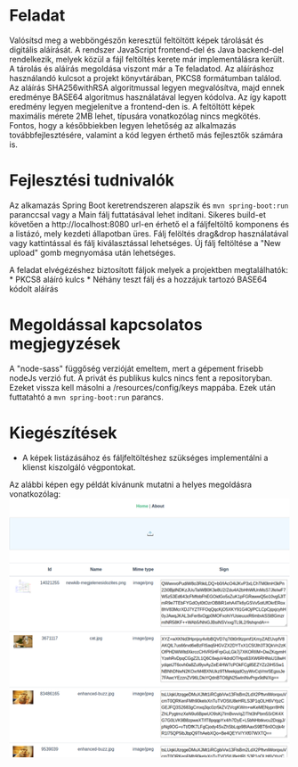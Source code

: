 Feladat
=======
Valósítsd meg a webböngészőn keresztül feltöltött képek tárolását és digitális aláírását. A rendszer JavaScript frontend-del és Java backend-del rendelkezik, melyek közül a fájl feltöltés kerete már implementálásra került. A tárolás és aláírás megoldása viszont már a Te feladatod. Az aláíráshoz használandó kulcsot a projekt könyvtárában, PKCS8 formátumban találod. Az aláírás SHA256withRSA algoritmussal legyen megvalósítva, majd ennek eredménye BASE64 algoritmus használatával legyen kódolva. Az így kapott eredmény legyen megjelenítve a frontend-den is. A feltöltött képek maximális mérete 2MB lehet, típusára vonatkozólag nincs megkötés.
Fontos, hogy a későbbiekben legyen lehetőség az alkalmazás továbbfejlesztésére, valamint a kód legyen érthető más fejlesztők számára is.

Fejlesztési tudnivalók
======================
Az alkamazás Spring Boot keretrendszeren alapszik és `mvn spring-boot:run` paranccsal vagy a Main fálj futtatásával lehet indítani. Sikeres build-et követően a http://localhost:8080 url-en érhető el a fáljfeltöltő komponens és a listázó, mely kezdeti állapotban üres. Fálj felöltés drag&drop használatával vagy kattintással és fálj kiválasztással lehetséges.
Új fálj feltöltése a "New upload" gomb megnyomása után lehetséges.

A feladat elvégézéshez biztosított fáljok melyek a projektben megtalálhatók:
    * PKCS8 aláíró kulcs
    * Néhány teszt fálj és a hozzájuk tartozó BASE64 kódolt aláírás


Megoldással kapcsolatos megjegyzések
===================================
A "node-sass" függőség verzióját emeltem, mert a gépement frisebb nodeJs verzió fut.
A privát és publikus kulcs nincs fent a repositoryban. Ezeket vissza kell másolni a /resources/config/keys mappába.
Ezek után futtatahtó a `mvn spring-boot:run` parancs.


	
Kiegészítések
=============
 - A képek listázásához és fáljfeltöltéshez szükséges implementálni a klienst kiszolgáló végpontokat.
 
Az alábbi képen egy példát kívánunk mutatni a helyes megoldásra vonatkozólag:
 ![Solution](image/example.png)